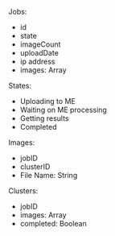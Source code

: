 


Jobs:

 - id
 - state
 - imageCount
 - uploadDate
 - ip address
 - images: Array

States:

 - Uploading to ME
 - Waiting on ME processing
 - Getting results
 - Completed

Images:

 - jobID
 - clusterID
 - File Name: String

Clusters:

 - jobID
 - images: Array
 - completed: Boolean